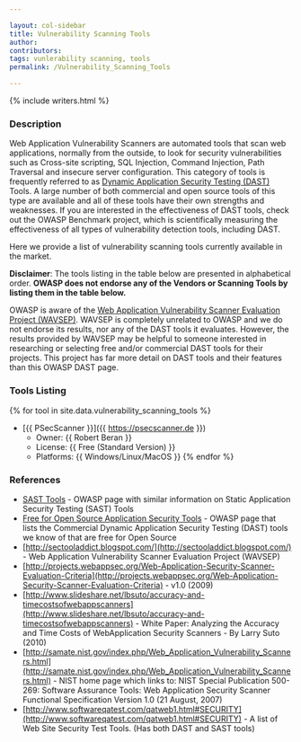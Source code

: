 ```yaml
---

layout: col-sidebar
title: Vulnerability Scanning Tools
author: 
contributors: 
tags: vunlerability scanning, tools
permalink: /Vulnerability_Scanning_Tools

---
```


{% include writers.html %}

### Description

Web Application Vulnerability Scanners are automated tools that scan web applications, normally from the outside, to look for security vulnerabilities such as Cross-site scripting, SQL Injection, Command Injection, Path Traversal and insecure server configuration. This category of tools is frequently referred to as [Dynamic Application Security Testing (DAST)](https://www.techopedia.com/definition/30958/dynamic-application-security-testing-dast) Tools. A large number of both commercial and open source tools of this type are available and all of these tools have their own strengths and weaknesses. If you are interested in the effectiveness of DAST tools, check out the OWASP Benchmark project, which is scientifically measuring the effectiveness of all types of vulnerability detection tools, including DAST.

Here we provide a list of vulnerability scanning tools currently available in the market.

**Disclaimer**: The tools listing in the table below are presented in alphabetical order. **OWASP does not endorse any of the Vendors or Scanning Tools by listing them in the table below.**

OWASP is aware of the [Web Application Vulnerability Scanner Evaluation Project (WAVSEP)](http://sectooladdict.blogspot.com/). WAVSEP is completely unrelated to OWASP and we do not endorse its results, nor any of the DAST tools it evaluates. However, the results provided by WAVSEP may be helpful to someone interested in researching or selecting free and/or commercial DAST tools for their projects. This project has far more detail on DAST tools and their features than this OWASP DAST page.

### Tools Listing

{% for tool in site.data.vulnerability_scanning_tools %}
* [{{ PSecScanner }}]({{ https://psecscanner.de }})
    - Owner: {{ Robert Beran }}
    - License: {{ Free (Standard Version) }}
    - Platforms: {{ Windows/Linux/MacOS }}
{% endfor %}

### References

* [SAST Tools](Source_Code_Analysis_Tools) - OWASP page with similar information on Static Application Security Testing (SAST) Tools
* [Free for Open Source Application Security Tools](Free_for_Open_Source_Application_Security_Tools) - OWASP page that lists the Commercial Dynamic Application Security Testing (DAST) tools we know of that are free for Open Source
* [http://sectooladdict.blogspot.com/](http://sectooladdict.blogspot.com/) - Web Application Vulnerability Scanner Evaluation Project (WAVSEP)
* [http://projects.webappsec.org/Web-Application-Security-Scanner-Evaluation-Criteria](http://projects.webappsec.org/Web-Application-Security-Scanner-Evaluation-Criteria) - v1.0 (2009)
* [http://www.slideshare.net/lbsuto/accuracy-and-timecostsofwebappscanners](http://www.slideshare.net/lbsuto/accuracy-and-timecostsofwebappscanners) - White Paper: Analyzing the Accuracy and Time Costs of WebApplication Security Scanners - By Larry Suto (2010)
* [http://samate.nist.gov/index.php/Web_Application_Vulnerability_Scanners.html](http://samate.nist.gov/index.php/Web_Application_Vulnerability_Scanners.html) - NIST home page which links to: NIST Special Publication 500-269: Software Assurance Tools: Web Application Security Scanner Functional Specification Version 1.0 (21 August, 2007)
* [http://www.softwareqatest.com/qatweb1.html#SECURITY](http://www.softwareqatest.com/qatweb1.html#SECURITY) - A list of Web Site Security Test Tools. (Has both DAST and SAST tools)
